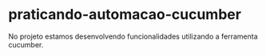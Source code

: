 # praticando-automacao-cucumber
No projeto estamos desenvolvendo funcionalidades utilizando a ferramenta cucumber. 
